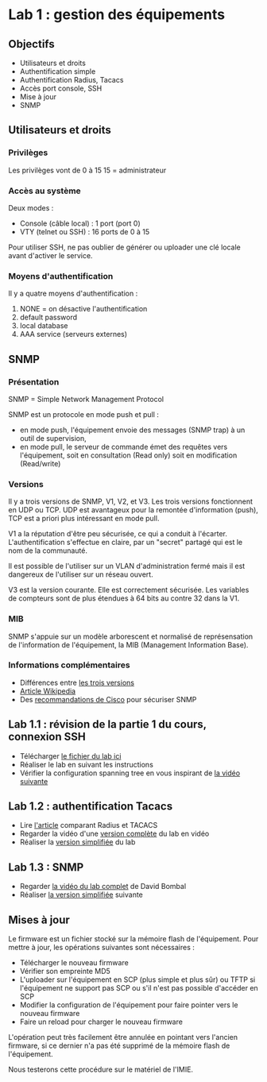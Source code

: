 # Lab 1 : gestion des équipements

## Objectifs

- Utilisateurs et droits
- Authentification simple
- Authentification Radius, Tacacs
- Accès port console, SSH
- Mise à jour
- SNMP

## Utilisateurs et droits

### Privilèges

Les privilèges vont de 0 à 15
15 = administrateur

### Accès au système

Deux modes :

- Console (câble local) : 1 port (port 0)
- VTY (telnet ou SSH) : 16 ports de 0 à 15

Pour utiliser SSH, ne pas oublier de générer ou uploader une clé locale avant d'activer le service.

### Moyens d'authentification

Il y a quatre moyens d'authentification : 

1. NONE = on désactive l'authentification
2. default password
3. local database
4. AAA service (serveurs externes)

## SNMP

### Présentation

SNMP = Simple Network Management Protocol

SNMP est un protocole en mode push et pull :

- en mode push, l'équipement envoie des messages (SNMP trap) à un outil de supervision,
- en mode pull, le serveur de commande émet des requêtes vers l'équipement, soit en consultation (Read only) soit en modification (Read/write)

### Versions

Il y a trois versions de SNMP, V1, V2, et V3. Les trois versions fonctionnent en UDP ou TCP. UDP est avantageux pour la remontée d'information (push), TCP est a priori plus intéressant en mode pull.

V1 a la réputation d'être peu sécurisée, ce qui a conduit à l'écarter. L'authentification s'effectue en claire, par un "secret" partagé qui est le nom de la communauté. 

Il est possible de l'utiliser sur un VLAN d'administration fermé mais il est dangereux de l'utiliser sur un réseau ouvert.

V3 est la version courante. Elle est correctement sécurisée. Les variables de compteurs sont de plus étendues à 64 bits au contre 32 dans la V1.

### MIB

SNMP s'appuie sur un modèle arborescent et normalisé de représensation de l'information de l'équipement, la MIB (Management Information Base).

### Informations complémentaires

- Différences entre [les trois versions](https://www.logicmonitor.com/blog/whats-with-the-different-snmp-versions-s1-v2c-v3/)
- [Article Wikipedia](https://en.wikipedia.org/wiki/Simple_Network_Management_Protocol)
- Des [recommandations de Cisco](https://www.cisco.com/c/en/us/support/docs/ip/simple-network-management-protocol-snmp/20370-snmpsecurity-20370.html) pour sécuriser SNMP

## Lab 1.1 : révision de la partie 1 du cours, connexion SSH

- Télécharger [le fichier du lab ici](lab1management.pkt)
- Réaliser le lab en suivant les instructions
- Vérifier la configuration spanning tree en vous inspirant de [la vidéo suivante](https://youtu.be/_ZCFJtE_FXM)

## Lab 1.2 : authentification Tacacs

- Lire [l'article](https://www.networkworld.com/article/2838882/radius-versus-tacacs.html) comparant Radius et TACACS
- Regarder la vidéo d'une [version complète](https://youtu.be/WaS9BRNb4Yw) du lab en vidéo
- Réaliser la [version simplifiée](lab1tacacs.pkt) du lab

## Lab 1.3 : SNMP

- Regarder [la vidéo du lab complet](https://youtu.be/5h0fN0j2XS8) de David Bombal
- Réaliser [la version simplifiée](lab1snmp.pkt) suivante

## Mises à jour

Le firmware est un fichier stocké sur la mémoire flash de l'équipement. Pour mettre à jour, les opérations suivantes sont nécessaires :

- Télécharger le nouveau firmware
- Vérifier son empreinte MD5
- L'uploader sur l'équipement en SCP (plus simple et plus sûr) ou TFTP si l'équipement ne support pas SCP ou s'il n'est pas possible d'accéder en SCP
- Modifier la configuration de l'équipement pour faire pointer vers le nouveau firmware
- Faire un reload pour charger le nouveau firmware

L'opération peut très facilement être annulée en pointant vers l'ancien firmware, si ce dernier n'a pas été supprimé de la mémoire flash de l'équipement.

Nous testerons cette procédure sur le matériel de l'IMIE.
